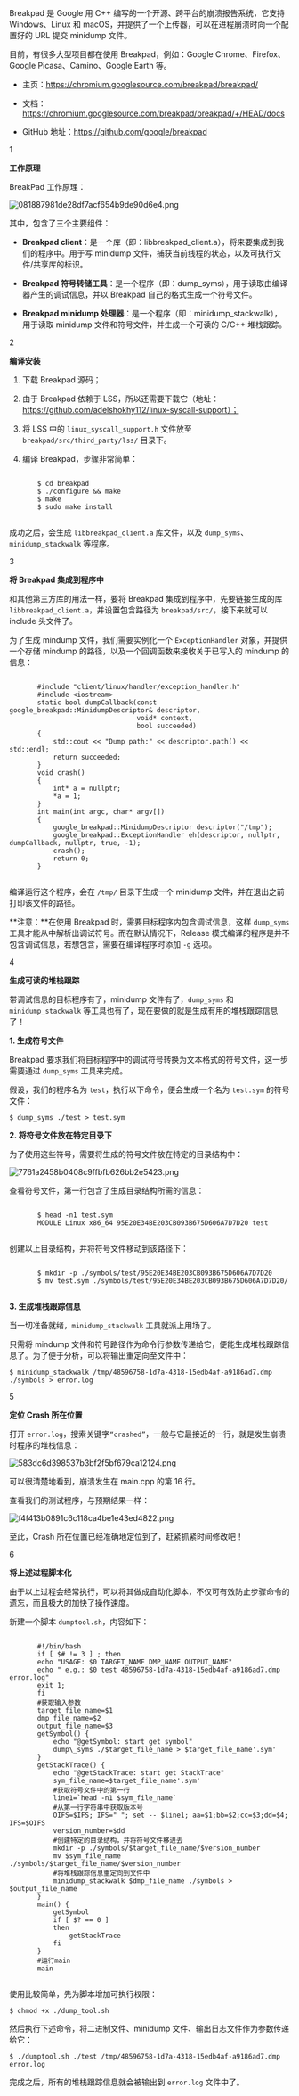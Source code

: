 
Breakpad 是 Google 用 C++ 编写的一个开源、跨平台的崩溃报告系统，它支持 Windows、Linux 和 macOS，并提供了一个上传器，可以在进程崩溃时向一个配置好的 URL 提交 minidump 文件。

目前，有很多大型项目都在使用 Breakpad，例如：Google Chrome、Firefox、Google Picasa、Camino、Google Earth 等。

- 主页：https://chromium.googlesource.com/breakpad/breakpad/
    
- 文档：https://chromium.googlesource.com/breakpad/breakpad/+/HEAD/docs
    
- GitHub 地址：https://github.com/google/breakpad
    

1

**工作原理**

BreakPad 工作原理：

![081887981de28df7acf654b9de90d6e4.png](https://img-blog.csdnimg.cn/img_convert/081887981de28df7acf654b9de90d6e4.png)

其中，包含了三个主要组件：

- **Breakpad client**：是一个库（即：libbreakpad_client.a），将来要集成到我们的程序中。用于写 minidump 文件，捕获当前线程的状态，以及可执行文件/共享库的标识。
    
- **Breakpad 符号转储工具**：是一个程序（即：dump_syms），用于读取由编译器产生的调试信息，并以 Breakpad 自己的格式生成一个符号文件。
    
- **Breakpad minidump 处理器**：是一个程序（即：minidump_stackwalk），用于读取 minidump 文件和符号文件，并生成一个可读的 C/C++ 堆栈跟踪。
    

2

**编译安装**

1. 下载 Breakpad 源码；
    
2. 由于 Breakpad 依赖于 LSS，所以还需要下载它（地址：https://github.com/adelshokhy112/linux-syscall-support）；
    
3. 将 LSS 中的 `linux_syscall_support.h` 文件放至 `breakpad/src/third_party/lss/` 目录下。
    
4. 编译 Breakpad，步骤非常简单：
    

```

       $ cd breakpad
       $ ./configure && make
       $ make
       $ sudo make install
   
```

成功之后，会生成 `libbreakpad_client.a` 库文件，以及 `dump_syms`、`minidump_stackwalk` 等程序。

3

**将 Breakpad 集成到程序中**

和其他第三方库的用法一样，要将 Breakpad 集成到程序中，先要链接生成的库 `libbreakpad_client.a`，并设置包含路径为 `breakpad/src/`，接下来就可以 include 头文件了。

为了生成 mindump 文件，我们需要实例化一个 `ExceptionHandler` 对象，并提供一个存储 mindump 的路径，以及一个回调函数来接收关于已写入的 mindump 的信息：

```

       #include "client/linux/handler/exception_handler.h"
       #include <iostream>
       static bool dumpCallback(const google_breakpad::MinidumpDescriptor& descriptor,
                                void* context,
                                bool succeeded)
       {
           std::cout << "Dump path:" << descriptor.path() << std::endl;
           return succeeded;
       }
       void crash()
       {
           int* a = nullptr;
           *a = 1;
       }
       int main(int argc, char* argv[])
       {
           google_breakpad::MinidumpDescriptor descriptor("/tmp");
           google_breakpad::ExceptionHandler eh(descriptor, nullptr, dumpCallback, nullptr, true, -1);
           crash();
           return 0;
       }
   
```

编译运行这个程序，会在 `/tmp/` 目录下生成一个 minidump 文件，并在退出之前打印该文件的路径。

**注意：**在使用 Breakpad 时，需要目标程序内包含调试信息，这样 `dump_syms` 工具才能从中解析出调试符号。而在默认情况下，Release 模式编译的程序是并不包含调试信息，若想包含，需要在编译程序时添加 `-g` 选项。

4

**生成可读的堆栈跟踪**

带调试信息的目标程序有了，minidump 文件有了，`dump_syms` 和 `minidump_stackwalk` 等工具也有了，现在要做的就是生成有用的堆栈跟踪信息了！

**1. 生成符号文件**

Breakpad 要求我们将目标程序中的调试符号转换为文本格式的符号文件，这一步需要通过 `dump_syms` 工具来完成。

假设，我们的程序名为 `test`，执行以下命令，便会生成一个名为 `test.sym` 的符号文件：

```
$ dump_syms ./test > test.sym
```

**2. 将符号文件放在特定目录下**

为了使用这些符号，需要将生成的符号文件放在特定的目录结构中：

![7761a2458b0408c9ffbfb626bb2e5423.png](https://img-blog.csdnimg.cn/img_convert/7761a2458b0408c9ffbfb626bb2e5423.png)

查看符号文件，第一行包含了生成目录结构所需的信息：

```

       $ head -n1 test.sym
       MODULE Linux x86_64 95E20E34BE203CB093B675D606A7D7D20 test
   
```

创建以上目录结构，并将符号文件移动到该路径下：

```

       $ mkdir -p ./symbols/test/95E20E34BE203CB093B675D606A7D7D20
       $ mv test.sym ./symbols/test/95E20E34BE203CB093B675D606A7D7D20/
   
```

**3. 生成堆栈跟踪信息**

当一切准备就绪，`minidump_stackwalk` 工具就派上用场了。

只需将 mindump 文件和符号路径作为命令行参数传递给它，便能生成堆栈跟踪信息了。为了便于分析，可以将输出重定向至文件中：  

```
$ minidump_stackwalk /tmp/48596758-1d7a-4318-15edb4af-a9186ad7.dmp ./symbols > error.log
```

5

**定位 Crash 所在位置**

打开 `error.log`，搜索关键字`“crashed”`，一般与它最接近的一行，就是发生崩溃时程序的堆栈信息：

![583dc6d398537b3bf2f5bf679ca12124.png](https://img-blog.csdnimg.cn/img_convert/583dc6d398537b3bf2f5bf679ca12124.png)

可以很清楚地看到，崩溃发生在 main.cpp 的第 16 行。

查看我们的测试程序，与预期结果一样：

![f4f413b0891c6c118ca4be1e43ed4822.png](https://img-blog.csdnimg.cn/img_convert/f4f413b0891c6c118ca4be1e43ed4822.png)

至此，Crash 所在位置已经准确地定位到了，赶紧抓紧时间修改吧！

6

**将上述过程脚本化**

由于以上过程会经常执行，可以将其做成自动化脚本，不仅可有效防止步骤命令的遗忘，而且极大的加快了操作速度。

新建一个脚本 `dumptool.sh`，内容如下：

```

       #!/bin/bash
       if [ $# != 3 ] ; then
       echo "USAGE: $0 TARGET_NAME DMP_NAME OUTPUT_NAME"
       echo " e.g.: $0 test 48596758-1d7a-4318-15edb4af-a9186ad7.dmp error.log"
       exit 1;
       fi
       #获取输入参数
       target_file_name=$1
       dmp_file_name=$2
       output_file_name=$3
       getSymbol() {
           echo "@getSymbol: start get symbol"
           dump\_syms ./$target_file_name > $target_file_name'.sym'
       }
       getStackTrace() {
           echo "@getStackTrace: start get StackTrace"
           sym_file_name=$target_file_name'.sym'
           #获取符号文件中的第一行
           line1=`head -n1 $sym_file_name`
           #从第一行字符串中获取版本号
           OIFS=$IFS; IFS=" "; set -- $line1; aa=$1;bb=$2;cc=$3;dd=$4; IFS=$OIFS
           version_number=$dd
           #创建特定的目录结构，并将符号文件移进去
           mkdir -p ./symbols/$target_file_name/$version_number
           mv $sym_file_name ./symbols/$target_file_name/$version_number
           #将堆栈跟踪信息重定向到文件中
           minidump_stackwalk $dmp_file_name ./symbols > $output_file_name
       }
       main() {
           getSymbol
           if [ $? == 0 ]
           then
               getStackTrace
           fi
       }
       #运行main
       main
   
```

使用比较简单，先为脚本增加可执行权限：

```
$ chmod +x ./dump_tool.sh
```

然后执行下述命令，将二进制文件、minidump 文件、输出日志文件作为参数传递给它：

```
$ ./dumptool.sh ./test /tmp/48596758-1d7a-4318-15edb4af-a9186ad7.dmp error.log
```

完成之后，所有的堆栈跟踪信息就会被输出到 `error.log` 文件中了。

